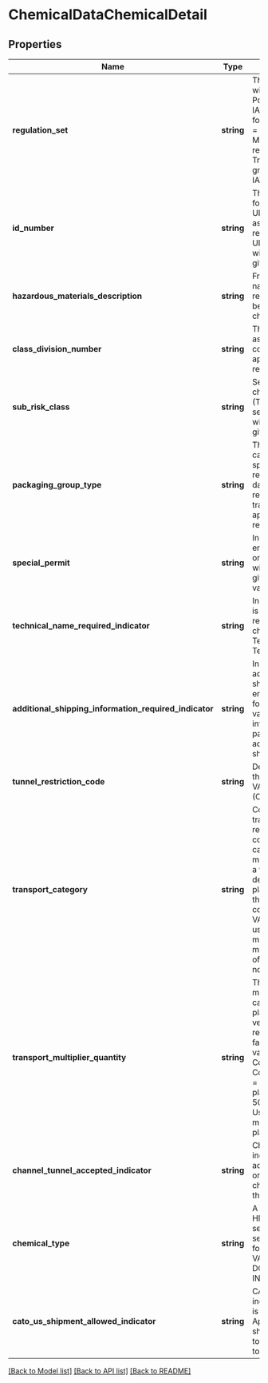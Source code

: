 # ChemicalDataChemicalDetail

## Properties
Name | Type | Description | Notes
------------ | ------------- | ------------- | -------------
**regulation_set** | **string** | The Regulatory set associated with every regulated shipment.   Possible values are ADR, 49CFR, IATA. It will be returned if applies for a given chemical record.  ADR &#x3D; Europe to Europe Ground Movement 49CFR &#x3D; HazMat regulated by US Dept. of Transportation within the U.S. or ground shipments to Canada,   IATA&#x3D; Worldwide Air movement. | [optional] 
**id_number** | **string** | This is the ID number (UN/NA/ID) for the specified commodity. UN/NA/ID Identification Number assigned to the specified regulated good. (Include the UN/NA/ID as part of the entry).  It will be returned if applies for a given chemical record. | [optional] 
**hazardous_materials_description** | **string** | Free form text containing the full name that are used to describe a regulated chemical record.  It will be returned if applies for a given chemical record. | [optional] 
**class_division_number** | **string** | This is the hazard class associated to the specified commodity.  It will be returned if applies for a given chemical record. | [optional] 
**sub_risk_class** | **string** | Secondary hazardous characteristics of a package. (There can be more than one separate each with a comma).  It will be returned if applies for a given chemical record. | [optional] 
**packaging_group_type** | **string** | This is the packing group category associated to the specified commodity. This code represents the potential degree of danger represented by a regulated commodity being transported.  It will be returned if applies for a given chemical record. | [optional] 
**special_permit** | **string** | Indicates whether or not related entity requires special permit in order to transport the chemical.   It will be returned if applies for a given chemical record.  Valid values:  AIR GND BOTH | [optional] 
**technical_name_required_indicator** | **string** | Indicates whether TechnicalName is required or not.  It will be returned if applies for a given chemical record.  Y &#x3D; TechnicalName is required. N &#x3D; TechnicalName is not required. | [optional] 
**additional_shipping_information_required_indicator** | **string** | Indicates whether or not additional text is required for the shipping papers for the related entity.   It will be returned if applies for a given chemical record.  Valid values:  N &#x3D; No, additional information for the shipping papers are not required. Y &#x3D; Yes, additional information for the shipping papers are required. | [optional] 
**tunnel_restriction_code** | **string** | Defines what is restricted to pass through a tunnel.  EXAMPLES OF VALUES: (B),(D),(E),(B/D),(B/E),(C,D),(C/E),(D/E),Blank | [optional] 
**transport_category** | **string** | Code representing a category of transportation, assigned by a regulation set for each regulated commodity. Each value of this category is associated with a multiplier that is used to calculate a value.This value is then used to determine the placarding to be place on the vehicle or container that holds the related regulated commodity  EXAMPLES OF VALUES: 0 &#x3D; No multiplier - must use placarding 1 &#x3D; Use a multiplier of 50 2 &#x3D; Use a multiplier of 3 3 &#x3D; Use a multiplier of 1 4 &#x3D; Use a multiplier of 0 - do not apply a placard | [optional] 
**transport_multiplier_quantity** | **string** | The quantity that represents a multiplication factor used to calculate a value to determine the placarding to be place on the vehicle or container that holds the related regulated commodity. This factor is associated with a code value represented by Regulated Commodity Transport Category Code.   EXAMPLES OF VALUES: 0 &#x3D; No multiplier - must use placarding 1 &#x3D; Use a multiplier of 50 2 &#x3D; Use a multiplier of 3 3 &#x3D; Use a multiplier of 1 4 &#x3D; Use a multiplier of 0 - do not apply a placard | [optional] 
**channel_tunnel_accepted_indicator** | **string** | ChannelTunnelAcceptedIndicator indicates if the chemical is accepted through channel tunnel or not  Y&#x3D; Accepted through channel tunnel N&#x3D;Not accepted through channel tunnel | [optional] 
**chemical_type** | **string** | A set of chemical records in HMMS that correspond to a sub-set of chemicals for a regulation set, or the entire set of chemicals for a regulation set  EXAMPLES OF VALUES: FREIGHT TDG IATA US DOMESTIC AIR 49CFR ADR IATA INTERNATIONAL AIR | [optional] 
**cato_us_shipment_allowed_indicator** | **string** | CAToUSShipmentAllowedIndicator indicates whether this checmical is allowed from CA to US Applicable only for TDG shipments  Y &#x3D; Permitted from CA to US N &#x3D; Not Permitted from CA to US | [optional] 

[[Back to Model list]](../../README.md#documentation-for-models) [[Back to API list]](../../README.md#documentation-for-api-endpoints) [[Back to README]](../../README.md)

